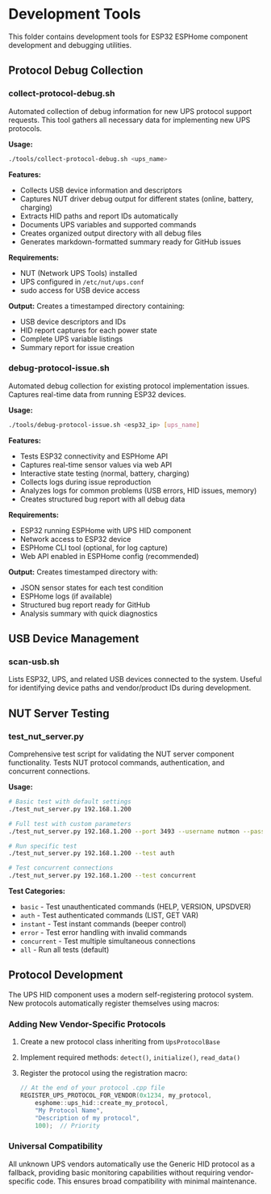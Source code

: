 # Development Tools

This folder contains development tools for ESP32 ESPHome component development and debugging utilities.

## Protocol Debug Collection

### collect-protocol-debug.sh

Automated collection of debug information for new UPS protocol support requests. This tool gathers all necessary data for implementing new UPS protocols.

**Usage:**
```bash
./tools/collect-protocol-debug.sh <ups_name>
```

**Features:**
- Collects USB device information and descriptors
- Captures NUT driver debug output for different states (online, battery, charging)
- Extracts HID paths and report IDs automatically
- Documents UPS variables and supported commands
- Creates organized output directory with all debug files
- Generates markdown-formatted summary ready for GitHub issues

**Requirements:**
- NUT (Network UPS Tools) installed
- UPS configured in `/etc/nut/ups.conf`
- sudo access for USB device access

**Output:**
Creates a timestamped directory containing:
- USB device descriptors and IDs
- HID report captures for each power state
- Complete UPS variable listings
- Summary report for issue creation

### debug-protocol-issue.sh

Automated debug collection for existing protocol implementation issues. Captures real-time data from running ESP32 devices.

**Usage:**
```bash
./tools/debug-protocol-issue.sh <esp32_ip> [ups_name]
```

**Features:**
- Tests ESP32 connectivity and ESPHome API
- Captures real-time sensor values via web API
- Interactive state testing (normal, battery, charging)
- Collects logs during issue reproduction
- Analyzes logs for common problems (USB errors, HID issues, memory)
- Creates structured bug report with all debug data

**Requirements:**
- ESP32 running ESPHome with UPS HID component
- Network access to ESP32 device
- ESPHome CLI tool (optional, for log capture)
- Web API enabled in ESPHome config (recommended)

**Output:**
Creates timestamped directory with:
- JSON sensor states for each test condition
- ESPHome logs (if available)
- Structured bug report ready for GitHub
- Analysis summary with quick diagnostics

## USB Device Management

### scan-usb.sh

Lists ESP32, UPS, and related USB devices connected to the system. Useful for identifying device paths and vendor/product IDs during development.

## NUT Server Testing

### test_nut_server.py

Comprehensive test script for validating the NUT server component functionality. Tests NUT protocol commands, authentication, and concurrent connections.

**Usage:**
```bash
# Basic test with default settings
./test_nut_server.py 192.168.1.200

# Full test with custom parameters
./test_nut_server.py 192.168.1.200 --port 3493 --username nutmon --password nutsecret --ups test_ups

# Run specific test
./test_nut_server.py 192.168.1.200 --test auth

# Test concurrent connections
./test_nut_server.py 192.168.1.200 --test concurrent
```

**Test Categories:**
- `basic` - Test unauthenticated commands (HELP, VERSION, UPSDVER)
- `auth` - Test authenticated commands (LIST, GET VAR)
- `instant` - Test instant commands (beeper control)
- `error` - Test error handling with invalid commands
- `concurrent` - Test multiple simultaneous connections
- `all` - Run all tests (default)

## Protocol Development

The UPS HID component uses a modern self-registering protocol system. New protocols automatically register themselves using macros:

### Adding New Vendor-Specific Protocols

1. Create a new protocol class inheriting from `UpsProtocolBase`
2. Implement required methods: `detect()`, `initialize()`, `read_data()`
3. Register the protocol using the registration macro:

   ```cpp
   // At the end of your protocol .cpp file
   REGISTER_UPS_PROTOCOL_FOR_VENDOR(0x1234, my_protocol, 
       esphome::ups_hid::create_my_protocol, 
       "My Protocol Name", 
       "Description of my protocol", 
       100);  // Priority
   ```

### Universal Compatibility

All unknown UPS vendors automatically use the Generic HID protocol as a fallback, providing basic monitoring capabilities without requiring vendor-specific code. This ensures broad compatibility with minimal maintenance.